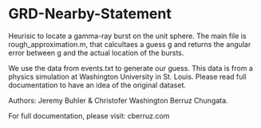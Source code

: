 # GRD-Nearby-Statement
Heurisic to locate a gamma-ray burst on the unit sphere. The main file is rough_approximation.m, that calcultaes a guess
g and returns the angular error between g and the actual location of the bursts.

We use the data from events.txt to generate our guess. This data is from a physics simulation at Washington University in St. Louis.
Please read full documentation to have an idea of the original dataset.

Authors: Jeremy Buhler & Christofer Washington Berruz Chungata.

For full documentation, please visit: cberruz.com
